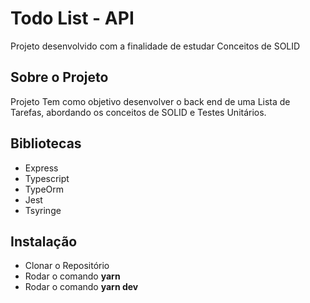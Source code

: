 # Todo List - API
Projeto desenvolvido com a finalidade de estudar Conceitos de SOLID

## Sobre o Projeto
Projeto Tem como objetivo desenvolver o back end de uma Lista de Tarefas, abordando os conceitos de SOLID e Testes Unitários.

## Bibliotecas 
- Express
- Typescript
- TypeOrm
- Jest
- Tsyringe

## Instalação 
- Clonar o Repositório
- Rodar o comando **yarn** 
- Rodar o comando **yarn dev**
